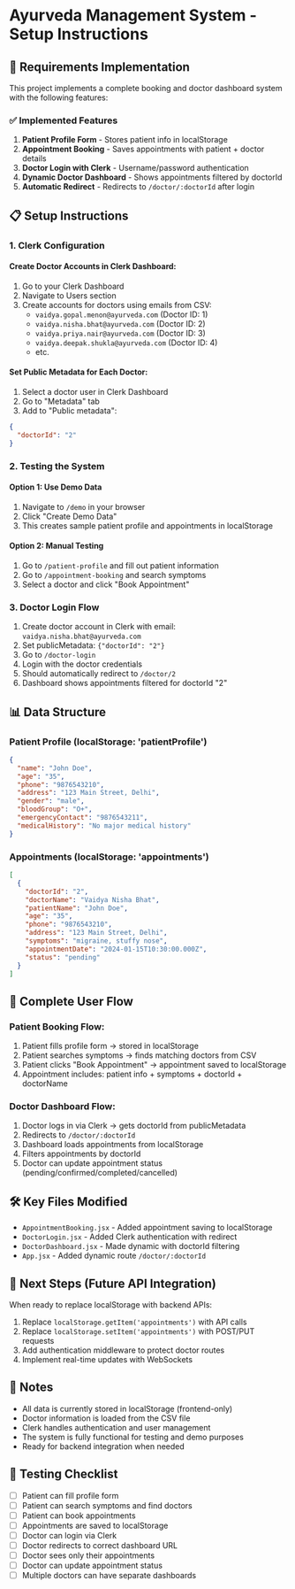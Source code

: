 # Ayurveda Management System - Setup Instructions

## 🔑 Requirements Implementation

This project implements a complete booking and doctor dashboard system with the following features:

### ✅ Implemented Features

1. **Patient Profile Form** - Stores patient info in localStorage
2. **Appointment Booking** - Saves appointments with patient + doctor details
3. **Doctor Login with Clerk** - Username/password authentication
4. **Dynamic Doctor Dashboard** - Shows appointments filtered by doctorId
5. **Automatic Redirect** - Redirects to `/doctor/:doctorId` after login

## 📋 Setup Instructions

### 1. Clerk Configuration

#### Create Doctor Accounts in Clerk Dashboard:

1. Go to your Clerk Dashboard
2. Navigate to Users section
3. Create accounts for doctors using emails from CSV:
   - `vaidya.gopal.menon@ayurveda.com` (Doctor ID: 1)
   - `vaidya.nisha.bhat@ayurveda.com` (Doctor ID: 2)
   - `vaidya.priya.nair@ayurveda.com` (Doctor ID: 3)
   - `vaidya.deepak.shukla@ayurveda.com` (Doctor ID: 4)
   - etc.

#### Set Public Metadata for Each Doctor:

1. Select a doctor user in Clerk Dashboard
2. Go to "Metadata" tab
3. Add to "Public metadata":
```json
{
  "doctorId": "2"
}
```

### 2. Testing the System

#### Option 1: Use Demo Data
1. Navigate to `/demo` in your browser
2. Click "Create Demo Data" 
3. This creates sample patient profile and appointments in localStorage

#### Option 2: Manual Testing
1. Go to `/patient-profile` and fill out patient information
2. Go to `/appointment-booking` and search symptoms
3. Select a doctor and click "Book Appointment"

### 3. Doctor Login Flow

1. Create doctor account in Clerk with email: `vaidya.nisha.bhat@ayurveda.com`
2. Set publicMetadata: `{"doctorId": "2"}`
3. Go to `/doctor-login`
4. Login with the doctor credentials
5. Should automatically redirect to `/doctor/2`
6. Dashboard shows appointments filtered for doctorId "2"

## 📊 Data Structure

### Patient Profile (localStorage: 'patientProfile')
```json
{
  "name": "John Doe",
  "age": "35",
  "phone": "9876543210", 
  "address": "123 Main Street, Delhi",
  "gender": "male",
  "bloodGroup": "O+",
  "emergencyContact": "9876543211",
  "medicalHistory": "No major medical history"
}
```

### Appointments (localStorage: 'appointments')
```json
[
  {
    "doctorId": "2",
    "doctorName": "Vaidya Nisha Bhat",
    "patientName": "John Doe", 
    "age": "35",
    "phone": "9876543210",
    "address": "123 Main Street, Delhi",
    "symptoms": "migraine, stuffy nose",
    "appointmentDate": "2024-01-15T10:30:00.000Z",
    "status": "pending"
  }
]
```

## 🔄 Complete User Flow

### Patient Booking Flow:
1. Patient fills profile form → stored in localStorage
2. Patient searches symptoms → finds matching doctors from CSV
3. Patient clicks "Book Appointment" → appointment saved to localStorage
4. Appointment includes: patient info + symptoms + doctorId + doctorName

### Doctor Dashboard Flow:
1. Doctor logs in via Clerk → gets doctorId from publicMetadata
2. Redirects to `/doctor/:doctorId` 
3. Dashboard loads appointments from localStorage
4. Filters appointments by doctorId
5. Doctor can update appointment status (pending/confirmed/completed/cancelled)

## 🛠 Key Files Modified

- `AppointmentBooking.jsx` - Added appointment saving to localStorage
- `DoctorLogin.jsx` - Added Clerk authentication with redirect
- `DoctorDashboard.jsx` - Made dynamic with doctorId filtering
- `App.jsx` - Added dynamic route `/doctor/:doctorId`

## 🚀 Next Steps (Future API Integration)

When ready to replace localStorage with backend APIs:

1. Replace `localStorage.getItem('appointments')` with API calls
2. Replace `localStorage.setItem('appointments')` with POST/PUT requests
3. Add authentication middleware to protect doctor routes
4. Implement real-time updates with WebSockets

## 📝 Notes

- All data is currently stored in localStorage (frontend-only)
- Doctor information is loaded from the CSV file
- Clerk handles authentication and user management
- The system is fully functional for testing and demo purposes
- Ready for backend integration when needed

## 🧪 Testing Checklist

- [ ] Patient can fill profile form
- [ ] Patient can search symptoms and find doctors
- [ ] Patient can book appointments
- [ ] Appointments are saved to localStorage
- [ ] Doctor can login via Clerk
- [ ] Doctor redirects to correct dashboard URL
- [ ] Doctor sees only their appointments
- [ ] Doctor can update appointment status
- [ ] Multiple doctors can have separate dashboards